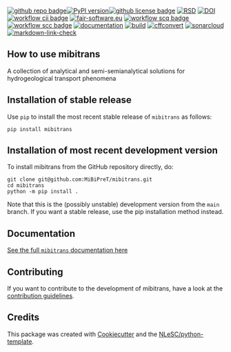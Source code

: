 [![github repo badge](https://img.shields.io/badge/github-repo-000.svg?logo=github&labelColor=gray&color=blue)](https://github.com/MiBiPreT/mibitrans)[![PyPI version](https://badge.fury.io/py/mibitrans.svg)](https://badge.fury.io/py/mibitrans)[![github license badge](https://img.shields.io/github/license/MiBiPreT/mibitrans)](https://github.com/MiBiPreT/mibitrans) [![RSD](https://img.shields.io/badge/rsd-mibitrans-00a3e3.svg)](https://www.research-software.nl/software/mibitrans) [![DOI](https://zenodo.org/badge/DOI/10.5281/zenodo.10877886.svg)](https://doi.org/10.5281/zenodo.10877886) [![workflow cii badge](https://bestpractices.coreinfrastructure.org/projects/8710/badge)](https://bestpractices.coreinfrastructure.org/projects/8710) [![fair-software.eu](https://img.shields.io/badge/fair--software.eu-%E2%97%8F%20%20%E2%97%8F%20%20%E2%97%8F%20%20%E2%97%8F%20%20%E2%97%8F-green)](https://fair-software.eu) [![workflow scq badge](https://sonarcloud.io/api/project_badges/measure?project=MiBiPreT_mibitrans&metric=alert_status)](https://sonarcloud.io/dashboard?id=MiBiPreT_mibitrans) [![workflow scc badge](https://sonarcloud.io/api/project_badges/measure?project=MiBiPreT_mibitrans&metric=coverage)](https://sonarcloud.io/dashboard?id=MiBiPreT_mibitrans) [![documentation](https://github.com/MiBiPreT/mibitrans/actions/workflows/documentation-deploy.yml/badge.svg)](https://mibipret.github.io/mibitrans) [![build](https://github.com/MiBiPreT/mibitrans/actions/workflows/build.yml/badge.svg)](https://github.com/MiBiPreT/mibitrans/actions/workflows/build.yml) [![cffconvert](https://github.com/MiBiPreT/mibitrans/actions/workflows/cffconvert.yml/badge.svg)](https://github.com/MiBiPreT/mibitrans/actions/workflows/cffconvert.yml) [![sonarcloud](https://github.com/MiBiPreT/mibitrans/actions/workflows/sonarcloud.yml/badge.svg)](https://github.com/MiBiPreT/mibitrans/actions/workflows/sonarcloud.yml) [![markdown-link-check](https://github.com/MiBiPreT/mibitrans/actions/workflows/markdown-link-check.yml/badge.svg)](https://github.com/MiBiPreT/mibitrans/actions/workflows/markdown-link-check.yml)

## How to use mibitrans

A collection of analytical and semi-semianalytical solutions for hydrogeological transport phenomena

## Installation of stable release

Use `pip` to install the most recent stable release of `mibitrans` as follows:

```console
pip install mibitrans
```

## Installation of most recent development version

To install mibitrans from the GitHub repository directly, do:

```console
git clone git@github.com:MiBiPreT/mibitrans.git
cd mibitrans
python -m pip install .
```

Note that this is the (possibly unstable) development version from the `main` branch. If you want a stable release, use the pip installation method instead.

## Documentation

[See the full `mibitrans` documentation here](https://mibipret.github.io/mibitrans/)

## Contributing

If you want to contribute to the development of mibitrans,
have a look at the [contribution guidelines](CONTRIBUTING.md).

## Credits

This package was created with [Cookiecutter](https://github.com/audreyr/cookiecutter) and the [NLeSC/python-template](https://github.com/NLeSC/python-template).
